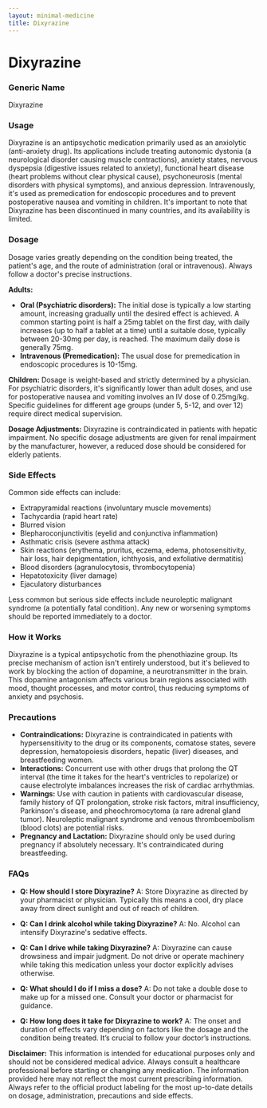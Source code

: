```yaml
---
layout: minimal-medicine
title: Dixyrazine
---
```


# Dixyrazine
### Generic Name
Dixyrazine

### Usage
Dixyrazine is an antipsychotic medication primarily used as an anxiolytic (anti-anxiety drug). Its applications include treating autonomic dystonia (a neurological disorder causing muscle contractions), anxiety states, nervous dyspepsia (digestive issues related to anxiety), functional heart disease (heart problems without clear physical cause), psychoneurosis (mental disorders with physical symptoms), and anxious depression.  Intravenously, it's used as premedication for endoscopic procedures and to prevent postoperative nausea and vomiting in children.  It's important to note that Dixyrazine has been discontinued in many countries, and its availability is limited.

### Dosage
Dosage varies greatly depending on the condition being treated, the patient's age, and the route of administration (oral or intravenous).  Always follow a doctor's precise instructions.

**Adults:**

* **Oral (Psychiatric disorders):**  The initial dose is typically a low starting amount, increasing gradually until the desired effect is achieved.  A common starting point is half a 25mg tablet on the first day, with daily increases (up to half a tablet at a time) until a suitable dose, typically between 20-30mg per day, is reached. The maximum daily dose is generally 75mg.  
* **Intravenous (Premedication):**  The usual dose for premedication in endoscopic procedures is 10-15mg.

**Children:**  Dosage is weight-based and strictly determined by a physician.  For psychiatric disorders, it's significantly lower than adult doses, and use for postoperative nausea and vomiting involves an IV dose of 0.25mg/kg.  Specific guidelines for different age groups (under 5, 5-12, and over 12) require direct medical supervision.

**Dosage Adjustments:** Dixyrazine is contraindicated in patients with hepatic impairment.  No specific dosage adjustments are given for renal impairment by the manufacturer, however, a reduced dose should be considered for elderly patients.

### Side Effects
Common side effects can include:

* Extrapyramidal reactions (involuntary muscle movements)
* Tachycardia (rapid heart rate)
* Blurred vision
* Blepharoconjunctivitis (eyelid and conjunctiva inflammation)
* Asthmatic crisis (severe asthma attack)
* Skin reactions (erythema, pruritus, eczema, edema, photosensitivity, hair loss, hair depigmentation, ichthyosis, and exfoliative dermatitis)
* Blood disorders (agranulocytosis, thrombocytopenia)
* Hepatotoxicity (liver damage)
* Ejaculatory disturbances

Less common but serious side effects include neuroleptic malignant syndrome (a potentially fatal condition).  Any new or worsening symptoms should be reported immediately to a doctor.


### How it Works
Dixyrazine is a typical antipsychotic from the phenothiazine group. Its precise mechanism of action isn't entirely understood, but it's believed to work by blocking the action of dopamine, a neurotransmitter in the brain. This dopamine antagonism affects various brain regions associated with mood, thought processes, and motor control, thus reducing symptoms of anxiety and psychosis.

### Precautions
* **Contraindications:** Dixyrazine is contraindicated in patients with hypersensitivity to the drug or its components, comatose states, severe depression, hematopoiesis disorders, hepatic (liver) diseases, and breastfeeding women.
* **Interactions:** Concurrent use with other drugs that prolong the QT interval (the time it takes for the heart's ventricles to repolarize) or cause electrolyte imbalances increases the risk of cardiac arrhythmias.
* **Warnings:**  Use with caution in patients with cardiovascular disease, family history of QT prolongation, stroke risk factors, mitral insufficiency, Parkinson's disease, and pheochromocytoma (a rare adrenal gland tumor).  Neuroleptic malignant syndrome and venous thromboembolism (blood clots) are potential risks.
* **Pregnancy and Lactation:** Dixyrazine should only be used during pregnancy if absolutely necessary. It's contraindicated during breastfeeding.


### FAQs

* **Q: How should I store Dixyrazine?** A: Store Dixyrazine as directed by your pharmacist or physician. Typically this means a cool, dry place away from direct sunlight and out of reach of children.

* **Q: Can I drink alcohol while taking Dixyrazine?** A: No.  Alcohol can intensify Dixyrazine's sedative effects.

* **Q: Can I drive while taking Dixyrazine?** A:  Dixyrazine can cause drowsiness and impair judgment. Do not drive or operate machinery while taking this medication unless your doctor explicitly advises otherwise.

* **Q: What should I do if I miss a dose?** A: Do not take a double dose to make up for a missed one. Consult your doctor or pharmacist for guidance.

* **Q: How long does it take for Dixyrazine to work?** A: The onset and duration of effects vary depending on factors like the dosage and the condition being treated. It’s crucial to follow your doctor’s instructions.


**Disclaimer:** This information is intended for educational purposes only and should not be considered medical advice. Always consult a healthcare professional before starting or changing any medication.  The information provided here may not reflect the most current prescribing information.  Always refer to the official product labeling for the most up-to-date details on dosage, administration, precautions and side effects.
